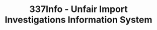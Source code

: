 ---
bigquery: https://console.cloud.google.com/bigquery?p=patents-public-data&d=usitc_investigations&page=dataset&project=sheets-management-319211
citation: US International Trade Commission 337Info Unfair Import Investigations Information
  System
contributors: US International Trade Comission
cost: None
description: US International Trade Commission 337Info Unfair Import Investigations
  Information System contains data on investigations done under Section 337. Section
  337 declares the infringement of certain statutory intellectual property rights
  and other forms of unfair competition in import trade to be unlawful practices.
  Most Section 337 investigations involve allegations of patent or registered trademark
  infringement.
documentation: FAQ and tutorial available on the site
last_edit: 04/07/2022, 07:43:28
location: https://pubapps2.usitc.gov/337external/
maintained_by: US International Trade Comission
schema_fields:
- markmanHearing
- endDateMarkmanHearing
- patentNumber
- currentActiveALJ
- aljAssigned
- finalDetViolation
- publication_number
- scheduledStartDateEvidHear
- investigationType
- respondent
- docketNo
- scheduledEndDateEvidHear
- id
- ouiiParticipation
- startDateMarkmanHearing
- cafcAppeals
- htsNumbers
- copyrightNumbers
- finalDetNoViolation
- teoIdIssueDate
- teoProceedingInvolved
- complainant
- issueDateOtherNonFinal
- patentNumbers
- targetDate
- teoReliefGranted
- ouiiAttorney
- trademarkNumbers
- actualEndDateEvidHear
- title
- teoIdDueDate
- lastUpdated
- finalIdOnViolationDue
- investigationTermDate
- dateComplaintFiled
- finalIdOnViolationIssue
- dateOfPublicationFrNotice
- internalRemand
- dateCreated
- gcAttorney
- invUnfairAct
- actualStartDateEvidHear
- investigationNo
- currentStatus
shortname: unfair_import_investigations
tags:
- import
- legal
- trade
timeframe: 2008-2021 (prior to 2008 downloadable as a JSON file)
title: 337Info - Unfair Import Investigations Information System
uuid: 2721f5ec-e599-4890-9265-9706719fc71e
---